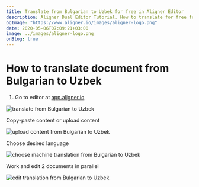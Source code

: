 ```yaml
---
title: Translate from Bulgarian to Uzbek for free in Aligner Editor
description: Aligner Dual Editor Tutorial. How to translate for free from Bulgarian to Uzbek. Aligner is multilingual document management platform. 
ogImage: "https://www.aligner.io/images/aligner-logo.png"
date: 2020-05-06T07:09:21+03:00
image: ../images/aligner-logo.png
onBlog: true
---
```


# How to translate document from Bulgarian to Uzbek

1. Go to editor at [app.aligner.io](https://app.aligner.io "Aligner App web page")

![translate from Bulgarian to Uzbek](../aligner-blank-editor.png "translate from Bulgarian to Uzbek")

Copy-paste content or upload content

![upload content from Bulgarian to Uzbek](../aligner-uploaded-document.png "upload content from Bulgarian to Uzbek")

Choose desired language

![choose machine translation from Bulgarian to Uzbek](../aligner-language-dropdown.png "choose machine translation from Bulgarian to Uzbek")

Work and edit 2 documents in parallel

![edit translation from Bulgarian to Uzbek](../aligner-double-sitded-editor.png "edit translation from Bulgarian to Uzbek")

